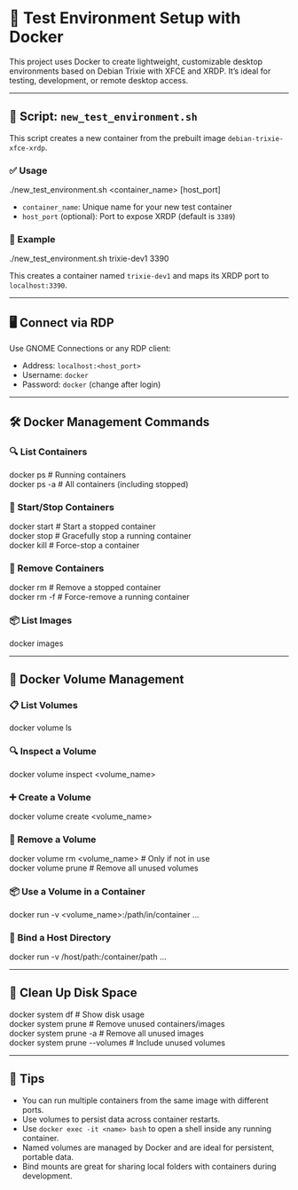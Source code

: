 # 🧪 Test Environment Setup with Docker

This project uses Docker to create lightweight, customizable desktop environments based on Debian Trixie with XFCE and XRDP. It’s ideal for testing, development, or remote desktop access.

---

## 📁 Script: `new_test_environment.sh`

This script creates a new container from the prebuilt image `debian-trixie-xfce-xrdp`.

### ✅ Usage

./new_test_environment.sh <container_name> [host_port]

- `container_name`: Unique name for your new test container
- `host_port` (optional): Port to expose XRDP (default is `3389`)

### 🧪 Example

./new_test_environment.sh trixie-dev1 3390

This creates a container named `trixie-dev1` and maps its XRDP port to `localhost:3390`.

---

## 🖥️ Connect via RDP

Use GNOME Connections or any RDP client:

- Address: `localhost:<host_port>`
- Username: `docker`
- Password: `docker` (change after login)

---

## 🛠 Docker Management Commands

### 🔍 List Containers

docker ps            # Running containers  
docker ps -a         # All containers (including stopped)

### 🚀 Start/Stop Containers

docker start <name>  # Start a stopped container  
docker stop <name>   # Gracefully stop a running container  
docker kill <name>   # Force-stop a container

### 🧹 Remove Containers

docker rm <name>     # Remove a stopped container  
docker rm -f <name>  # Force-remove a running container

### 📦 List Images

docker images

---

## 📂 Docker Volume Management

### 📋 List Volumes

docker volume ls

### 🔍 Inspect a Volume

docker volume inspect <volume_name>

### ➕ Create a Volume

docker volume create <volume_name>

### 🧹 Remove a Volume

docker volume rm <volume_name>         # Only if not in use  
docker volume prune                    # Remove all unused volumes

### 📦 Use a Volume in a Container

docker run -v <volume_name>:/path/in/container ...

### 📁 Bind a Host Directory

docker run -v /host/path:/container/path ...

---

## 🧼 Clean Up Disk Space

docker system df                      # Show disk usage  
docker system prune                   # Remove unused containers/images  
docker system prune -a                # Remove all unused images  
docker system prune --volumes         # Include unused volumes

---

## 🧠 Tips

- You can run multiple containers from the same image with different ports.  
- Use volumes to persist data across container restarts.  
- Use `docker exec -it <name> bash` to open a shell inside any running container.  
- Named volumes are managed by Docker and are ideal for persistent, portable data.  
- Bind mounts are great for sharing local folders with containers during development.
